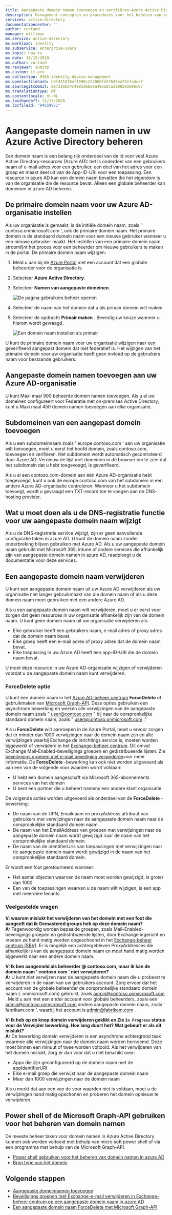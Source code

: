 ```yaml
---
title: Aangepaste domein namen toevoegen en verifiëren-Azure Active Directory | Microsoft Docs
description: Management-concepten en-procedures voor het beheren van een domein naam in Azure Active Directory
services: active-directory
documentationcenter: ''
author: curtand
manager: mtillman
ms.service: active-directory
ms.workload: identity
ms.subservice: enterprise-users
ms.topic: how-to
ms.date: 11/15/2020
ms.author: curtand
ms.reviewer: sumitp
ms.custom: it-pro
ms.collection: M365-identity-device-management
ms.openlocfilehash: b3f4315f6ef1590c222866fe57644ea75efa4ce7
ms.sourcegitcommit: 8e7316bd4c4991de62ea485adca30065e5b86c67
ms.translationtype: MT
ms.contentlocale: nl-NL
ms.lasthandoff: 11/17/2020
ms.locfileid: "94650951"
---
```

# <a name="managing-custom-domain-names-in-your-azure-active-directory"></a>Aangepaste domein namen in uw Azure Active Directory beheren

Een domein naam is een belang rijk onderdeel van de id voor veel Azure Active Directory-resources (Azure AD): het is onderdeel van een gebruikers naam of e-mail adres voor een gebruiker, een deel van het adres voor een groep en maakt deel uit van de App-ID-URI voor een toepassing. Een resource in azure AD kan een domein naam bevatten die het eigendom is van de organisatie die de resource bevat. Alleen een globale beheerder kan domeinen in azure AD beheren.

## <a name="set-the-primary-domain-name-for-your-azure-ad-organization"></a>De primaire domein naam voor uw Azure AD-organisatie instellen

Als uw organisatie is gemaakt, is de initiële domein naam, zoals ' contoso.onmicrosoft.com ', ook de primaire domein naam. Het primaire domein is de standaard domein naam voor een nieuwe gebruiker wanneer u een nieuwe gebruiker maakt. Het instellen van een primaire domein naam stroomlijnt het proces voor een beheerder om nieuwe gebruikers te maken in de portal. De primaire domein naam wijzigen:

1. Meld u aan bij de [Azure Portal](https://portal.azure.com) met een account dat een globale beheerder voor de organisatie is.
2. Selecteer **Azure Active Directory**.
3. Selecteer **Namen van aangepaste domeinen**.
  
   ![De pagina gebruikers beheer openen](./media/domains-manage/add-custom-domain.png)
4. Selecteer de naam van het domein dat u als primair domein wilt maken.
5. Selecteer de opdracht **Primair maken** . Bevestig uw keuze wanneer u hierom wordt gevraagd.
  
   ![Een domein naam instellen als primair](./media/domains-manage/make-primary-domain.png)

U kunt de primaire domein naam voor uw organisatie wijzigen naar een geverifieerd aangepast domein dat niet federatief is. Het wijzigen van het primaire domein voor uw organisatie heeft geen invloed op de gebruikers naam voor bestaande gebruikers.

## <a name="add-custom-domain-names-to-your-azure-ad-organization"></a>Aangepaste domein namen toevoegen aan uw Azure AD-organisatie

U kunt Maxi maal 900 beheerde domein namen toevoegen. Als u al uw domeinen configureert voor Federatie met on-premises Active Directory, kunt u Maxi maal 450 domein namen toevoegen aan elke organisatie.

## <a name="add-subdomains-of-a-custom-domain"></a>Subdomeinen van een aangepast domein toevoegen

Als u een subdomeinnaam zoals ' europe.contoso.com ' aan uw organisatie wilt toevoegen, moet u eerst het hoofd domein, zoals contoso.com, toevoegen en verifiëren. Het subdomein wordt automatisch gecontroleerd door Azure AD. Vernieuw de lijst met domeinen in de browser om te zien dat het subdomein dat u hebt toegevoegd, is geverifieerd.

Als u al een contoso.com-domein aan één Azure AD-organisatie hebt toegevoegd, kunt u ook de europe.contoso.com van het subdomein in een andere Azure AD-organisatie controleren. Wanneer u het subdomein toevoegt, wordt u gevraagd een TXT-record toe te voegen aan de DNS-hosting provider.



## <a name="what-to-do-if-you-change-the-dns-registrar-for-your-custom-domain-name"></a>Wat u moet doen als u de DNS-registratie functie voor uw aangepaste domein naam wijzigt

Als u de DNS-registratie service wijzigt, zijn er geen aanvullende configuratie taken in azure AD. U kunt de domein naam zonder onderbreking blijven gebruiken met Azure AD. Als u uw aangepaste domein naam gebruikt met Microsoft 365, intune of andere services die afhankelijk zijn van aangepaste domein namen in azure AD, raadpleegt u de documentatie voor deze services.

## <a name="delete-a-custom-domain-name"></a>Een aangepaste domein naam verwijderen

U kunt een aangepaste domein naam uit uw Azure AD verwijderen als uw organisatie niet langer gebruikmaakt van die domein naam of als u deze domein naam moet gebruiken met een andere Azure AD.

Als u een aangepaste domein naam wilt verwijderen, moet u er eerst voor zorgen dat geen resources in uw organisatie afhankelijk zijn van de domein naam. U kunt geen domein naam uit uw organisatie verwijderen als:

* Elke gebruiker heeft een gebruikers naam, e-mail adres of proxy adres dat de domein naam bevat.
* Elke groep heeft een e-mail adres of proxy adres dat de domein naam bevat.
* Elke toepassing in uw Azure AD heeft een app-ID-URI die de domein naam bevat.

U moet deze resource in uw Azure AD-organisatie wijzigen of verwijderen voordat u de aangepaste domein naam kunt verwijderen.

### <a name="forcedelete-option"></a>ForceDelete optie

U kunt een domein naam in het [Azure AD-beheer centrum](https://aad.portal.azure.com) **ForceDelete** of gebruikmaken van [Microsoft Graph-API](/graph/api/domain-forcedelete?view=graph-rest-beta&preserve-view=true). Deze opties gebruiken een asynchrone bewerking en werken alle verwijzingen van de aangepaste domein naam zoals " user@contoso.com " bij naar de oorspronkelijke standaard domein naam, zoals " user@contoso.onmicrosoft.com ."

Als u **ForceDelete** wilt aanroepen in de Azure Portal, moet u ervoor zorgen dat er minder dan 1000 verwijzingen naar de domein naam zijn en alle verwijzingen waarbij Exchange de inrichtings service is, moeten worden bijgewerkt of verwijderd in het [Exchange-beheer centrum](https://outlook.office365.com/ecp/). Dit omvat Exchange Mail-Enabled-beveiligings groepen en gedistribueerde lijsten. Zie [beveiligings groepen met e-mail beveiliging verwijderen](/Exchange/recipients/mail-enabled-security-groups?view=exchserver-2019#Remove%20mail-enabled%20security%20groups&preserve-view=true)voor meer informatie. De **ForceDelete** -bewerking kan ook niet worden uitgevoerd als aan een van de volgende voor waarden wordt voldaan:

* U hebt een domein aangeschaft via Microsoft 365-abonnements services van het domein
* U bent een partner die u beheert namens een andere klant organisatie

De volgende acties worden uitgevoerd als onderdeel van de **ForceDelete** -bewerking:

* De naam van de UPN, Emailnaam en proxyAddress attribuut van gebruikers met verwijzingen naar de aangepaste domein naam naar de oorspronkelijke standaard domein naam.
* De naam van het EmailAddress van groepen met verwijzingen naar de aangepaste domein naam wordt gewijzigd naar de naam van het oorspronkelijke standaard domein.
* De naam van de identifierUris van toepassingen met verwijzingen naar de aangepaste domein naam wordt gewijzigd in de naam van het oorspronkelijke standaard domein.

Er wordt een fout geretourneerd wanneer:

* Het aantal objecten waarvan de naam moet worden gewijzigd, is groter dan 1000
* Een van de toepassingen waarvan u de naam wilt wijzigen, is een app met meerdere tenants

### <a name="frequently-asked-questions"></a>Veelgestelde vragen

**V: waarom mislukt het verwijderen van het domein met een fout die aangeeft dat ik Gemastered groups heb op deze domein naam?** <br>
**A:** Tegenwoordig worden bepaalde groepen, zoals Mail-Enabled-beveiligings groepen en gedistribueerde lijsten, door Exchange ingericht en moeten ze hand matig worden opgeschoond in het [Exchange-beheer centrum (SBV)](https://outlook.office365.com/ecp/). Er is mogelijk een achtergebleven ProxyAddresses die afhankelijk is van de aangepaste domein naam en moet hand matig worden bijgewerkt naar een andere domein naam. 

**V: Ik ben aangemeld als beheerder \@ contoso.com, maar ik kan de domein naam ' contoso.com ' niet verwijderen?**<br>
**A:** U kunt niet verwijzen naar de aangepaste domein naam die u probeert te verwijderen in de naam van uw gebruikers account. Zorg ervoor dat het account van de globale beheerder de oorspronkelijke standaard domein naam (. onmicrosoft.com) gebruikt, zoals admin@contoso.onmicrosoft.com . Meld u aan met een ander account voor globale beheerders, zoals een admin@contoso.onmicrosoft.com andere aangepaste domein naam, zoals ' fabrikam.com ', waarbij het account is admin@fabrikam.com .

**V: Ik heb op de knop domein verwijderen geklikt en Zie `In Progress` status voor de Verwijder bewerking. Hoe lang duurt het? Wat gebeurt er als dit mislukt?**<br>
**A:** De bewerking domein verwijderen is een asynchrone achtergrond taak waarmee alle verwijzingen naar de domein naam worden hernoemd. Deze moet binnen een minuut of twee worden voltooid. Als het verwijderen van het domein mislukt, zorg er dan voor dat u niet beschikt over:

* Apps die zijn geconfigureerd op de domein naam met de appIdentifierURI
* Elke e-mail groep die verwijst naar de aangepaste domein naam
* Meer dan 1000 verwijzingen naar de domein naam

Als u merkt dat aan een van de voor waarden niet is voldaan, moet u de verwijzingen hand matig opschonen en proberen het domein opnieuw te verwijderen.

## <a name="use-powershell-or-the-microsoft-graph-api-to-manage-domain-names"></a>Power shell of de Microsoft Graph-API gebruiken voor het beheren van domein namen

De meeste beheer taken voor domein namen in Azure Active Directory kunnen ook worden voltooid met behulp van micro soft power shell of via een programma met behulp van de Microsoft Graph-API.

* [Power shell gebruiken voor het beheren van domein namen in azure AD](/powershell/module/azuread/?view=azureadps-2.0#domains&preserve-view=true)
* [Bron type van het domein](/graph/api/resources/domain?view=graph-rest-1.0&preserve-view=true)

## <a name="next-steps"></a>Volgende stappen

* [Aangepaste domeinnamen toevoegen](../fundamentals/add-custom-domain.md?context=azure%2factive-directory%2fusers-groups-roles%2fcontext%2fugr-context)
* [Beveiligings groepen met Exchange-e-mail verwijderen in Exchange-beheer centrum op een aangepaste domein naam in azure AD](/Exchange/recipients/mail-enabled-security-groups?view=exchserver-2019#Remove%20mail-enabled%20security%20groups&preserve-view=true)
* [Een aangepaste domein naam ForceDelete met Microsoft Graph-API](/graph/api/domain-forcedelete?view=graph-rest-beta&preserve-view=true)